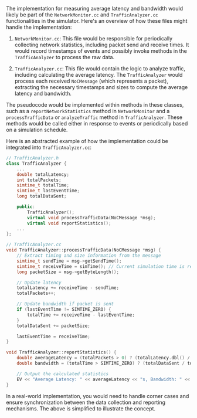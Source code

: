The implementation for measuring average latency and bandwidth would likely be part of the `NetworkMonitor.cc` and `TrafficAnalyzer.cc` functionalities in the simulator. Here's an overview of how these files might handle the implementation:

1. `NetworkMonitor.cc`: This file would be responsible for periodically collecting network statistics, including packet send and receive times. It would record timestamps of events and possibly invoke methods in the `TrafficAnalyzer` to process the raw data.

2. `TrafficAnalyzer.cc`: This file would contain the logic to analyze traffic, including calculating the average latency. The `TrafficAnalyzer` would process each received `NoCMessage` (which represents a packet), extracting the necessary timestamps and sizes to compute the average latency and bandwidth.

The pseudocode would be implemented within methods in these classes, such as a `reportNetworkStatistics` method in `NetworkMonitor` and a `processTrafficData` or `analyzeTraffic` method in `TrafficAnalyzer`. These methods would be called either in response to events or periodically based on a simulation schedule.

Here is an abstracted example of how the implementation could be integrated into `TrafficAnalyzer.cc`:

```cpp
// TrafficAnalyzer.h
class TrafficAnalyzer {
    ...
    double totalLatency;
    int totalPackets;
    simtime_t totalTime;
    simtime_t lastEventTime;
    long totalDataSent;

    public:
        TrafficAnalyzer();
        virtual void processTrafficData(NoCMessage *msg);
        virtual void reportStatistics();
    ...
};

// TrafficAnalyzer.cc
void TrafficAnalyzer::processTrafficData(NoCMessage *msg) {
    // Extract timing and size information from the message
    simtime_t sendTime = msg->getSendTime();
    simtime_t receiveTime = simTime(); // Current simulation time is receive time
    long packetSize = msg->getByteLength();

    // Update latency
    totalLatency += receiveTime - sendTime;
    totalPackets++;

    // Update bandwidth if packet is sent
    if (lastEventTime != SIMTIME_ZERO) {
        totalTime += receiveTime - lastEventTime;
    }
    totalDataSent += packetSize;

    lastEventTime = receiveTime;
}

void TrafficAnalyzer::reportStatistics() {
    double averageLatency = (totalPackets > 0) ? (totalLatency.dbl() / totalPackets) : 0;
    double bandwidth = (totalTime > SIMTIME_ZERO) ? (totalDataSent / totalTime.dbl()) : 0;

    // Output the calculated statistics
    EV << "Average Latency: " << averageLatency << "s, Bandwidth: " << bandwidth << " bytes/s" << endl;
}
```

In a real-world implementation, you would need to handle corner cases and ensure synchronization between the data collection and reporting mechanisms. The above is simplified to illustrate the concept.
